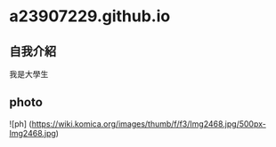 # a23907229.github.io

## 自我介紹

我是大學生

## photo

![ph] (https://wiki.komica.org/images/thumb/f/f3/Img2468.jpg/500px-Img2468.jpg)
